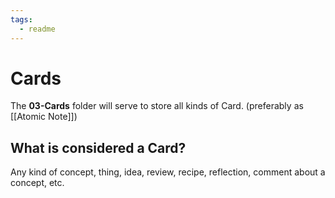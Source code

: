 ```yaml
---
tags:
  - readme
---
```

# Cards
The **03-Cards** folder will serve to store all kinds of Card. (preferably as [[Atomic Note]])

## What is considered a Card?
Any kind of concept, thing, idea, review, recipe, reflection, comment about a concept, etc. 